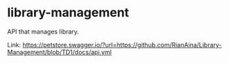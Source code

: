 # library-management
API that manages library.

Link:
https://petstore.swagger.io/?url=https://github.com/RianAina/Library-Management/blob/TD1/docs/api.yml

